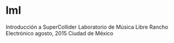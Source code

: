 # lml
Introducción a SuperCollider
Laboratorio de Música Libre
Rancho Electrónico agosto, 2015
Ciudad de México
